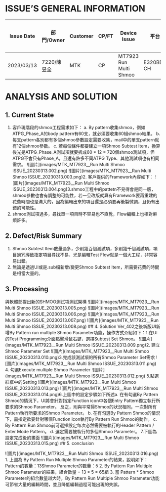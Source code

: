 # ISSUE’S GENERAL INFORMATION
Issue Date |部門/Owner |Customer |CP/FT |Device Issue |平台 |異常判定 |Keywords |Application |
| ---------- |---------- |---------- |---------- |---------- |---------- |---------- |---------- |---------- |
| 2023/03/13 |7220/陳昱全 |MTK |CP |MT7923 Run Multi Shmoo |E320BD-CH |軟體 |shmoo, by pattern |WIFI6 |
# ANALYSIS AND SOLUTION
## 1. Current State
 1. 客戶現階段的shmoo工程需求如下： a. By pattern收集shmoo，例如ATPG_Phase_A的body
pattern有60支，就必須要收集60組shmoo結果。
 b.
每支pattern各別都有多個shmoo參數設定需要收集，mail中的單支pattern就有12個shmoo參數。
 c. 若每個條件都要建立一項Shmoo
Subtest Item，換算後光是ATPG_Phase_A測試項就要拆成60 * 12 =
720個shmoo測試項，但ATPG不會只有Phase_A，且還有許多不同ATPG
Type、其他測試項也有相同需求。
![圖片](images/MTK_MT7923__Run Multi Shmoo
ISSUE_20230313.002.png)
![圖片](images/MTK_MT7923__Run Multi Shmoo
ISSUE_20230313.003.png)2. 客戶提供的Framework內容如下：
![圖片](images/MTK_MT7923__Run Multi
Shmoo ISSUE_20230313.004.png)3.shmoo工程中的pattetn不見得會是同一版，shmoo參數也會有調整的可能性，若一旦改版就算有Framework要再重建的花費時間也是滿大的，因為編輯出來的項目還是必須要再後製微調，且仍有出錯的可能性。
4. shmoo測試項過多，尋找單一項目時不容易也不直覺，Flow編輯上也相對麻煩許多。
  ## 2. Defect/Risk Summary
 1. Shmoo Subtest Item數量過多，少則幾百個測試項，多則幾千個測試項，項目過冗導致指定項目尋找不易，光是編輯Test
Flow就是一個大工程，非常容易出錯。
 2. 無論是透過UI或是.sub檔新增/變更Shmoo Subtest Item，所需要花費的時間是相當大量的。
  ## 3. Processing
 與軟體部提出新的SHMOO測試項測試架構
![圖片](images/MTK_MT7923__Run Multi Shmoo
ISSUE_20230313.005.png)
![圖片](images/MTK_MT7923__Run Multi Shmoo
ISSUE_20230313.006.png)
![圖片](images/MTK_MT7923__Run Multi Shmoo
ISSUE_20230313.007.png)
![圖片](images/MTK_MT7923__Run Multi Shmoo
ISSUE_20230313.008.png)  ## 4. Solution
 Ver_402之後新版UI新增By Pattern run multiple Shmoo Parameter功能，操作方式介紹如下：1.在UI的Test Programming介面點擊滑鼠右鍵，選擇Subtest Set Shmoo。
![圖片](images/MTK_MT7923__Run
Multi Shmoo ISSUE_20230313.009.png)2. 建立Shmoo Parameter
Set
![圖片](images/MTK_MT7923__Run Multi Shmoo ISSUE_20230313.010.png)3.完成該測試項的所有Shmoo Parameter Set需求
![圖片](images/MTK_MT7923__Run Multi Shmoo
ISSUE_20230313.011.png) 4. 勾選Execute multiple Shmoo
Parameter
![圖片](images/MTK_MT7923__Run Multi Shmoo ISSUE_20230313.012.png) 5.點選紅框中的Setting
![圖片](images/MTK_MT7923__Run Multi Shmoo ISSUE_20230313.013.png)
![圖片](images/MTK_MT7923__Run Multi Shmoo ISSUE_20230313.014.png)6.上圖中的設定步驟如下所述a. 在有勾選By Pattern Shmoo的情況下，UI將會針對指定Function icon中各個Entry
Pattern獨立執行所要求的Shmoo Parameter。
反之，則與平常掃Shmoo的狀況相同，一次對所有Pattern執行所要求的Shmoo
Parameter。
 b. 在有勾選By Pattern Shmoo的情況下，需指定欲要針對哪個Function icon執行By Pattern Run
Shmoo的動作。
 c. By Pattern Run Shmoo前可選擇設定每次必然需要被執行的Header Pattern / Enter Mode
Pattern。
 d. 選定需要被執行的多個Shmoo Parameter。
 7.下圖為設定完成後的畫面
![圖片](images/MTK_MT7923__Run Multi Shmoo ISSUE_20230313.015.png)  ## 5. conclusion
 
![圖片](images/MTK_MT7923__Run Multi Shmoo ISSUE_20230313.016.png) 1. 上圖為 By
Pattern Run Multiple Shmoo Parameter的結果，說明如下：Pattern的數量：13Shmoo Parameter的數量：5
2. By Pattern Run Multiple Shmoo Parameter的結果，組合數量 = 13 * 5 = 65組 3. 當
Pattern * Shmoo Parameter的組合數量越大時，By Pattern Run Multiple Shmoo
Parameter功能可節省大量的編輯時間，並且降低編輯過程可能出現的失誤。
